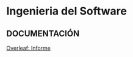 # Ingenieria del Software

## DOCUMENTACIÓN
[Overleaf: Informe](https://www.overleaf.com/9624418384ysgqhkfvwvbw)
